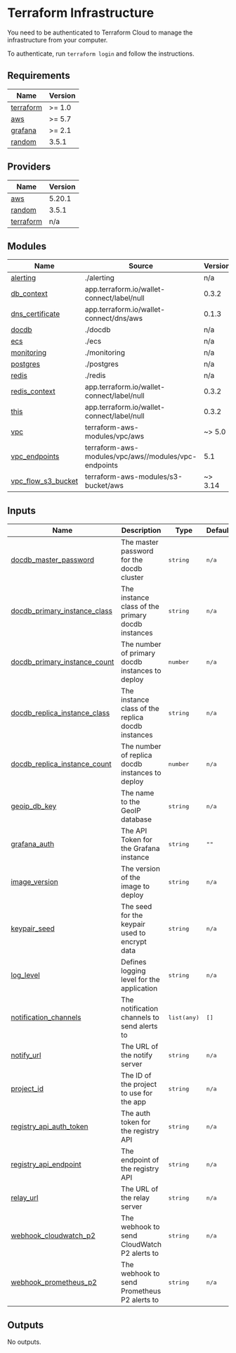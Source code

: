 # Terraform Infrastructure

You need to be authenticated to Terraform Cloud to manage the infrastructure
from your computer.

To authenticate, run `terraform login` and follow the instructions.

<!-- BEGIN_TF_DOCS -->

## Requirements

| Name | Version |
|------|---------|
| <a name="requirement_terraform"></a> [terraform](#requirement\_terraform) | >= 1.0 |
| <a name="requirement_aws"></a> [aws](#requirement\_aws) | >= 5.7 |
| <a name="requirement_grafana"></a> [grafana](#requirement\_grafana) | >= 2.1 |
| <a name="requirement_random"></a> [random](#requirement\_random) | 3.5.1 |
## Providers

| Name | Version |
|------|---------|
| <a name="provider_aws"></a> [aws](#provider\_aws) | 5.20.1 |
| <a name="provider_random"></a> [random](#provider\_random) | 3.5.1 |
| <a name="provider_terraform"></a> [terraform](#provider\_terraform) | n/a |
## Modules

| Name | Source | Version |
|------|--------|---------|
| <a name="module_alerting"></a> [alerting](#module\_alerting) | ./alerting | n/a |
| <a name="module_db_context"></a> [db\_context](#module\_db\_context) | app.terraform.io/wallet-connect/label/null | 0.3.2 |
| <a name="module_dns_certificate"></a> [dns\_certificate](#module\_dns\_certificate) | app.terraform.io/wallet-connect/dns/aws | 0.1.3 |
| <a name="module_docdb"></a> [docdb](#module\_docdb) | ./docdb | n/a |
| <a name="module_ecs"></a> [ecs](#module\_ecs) | ./ecs | n/a |
| <a name="module_monitoring"></a> [monitoring](#module\_monitoring) | ./monitoring | n/a |
| <a name="module_postgres"></a> [postgres](#module\_postgres) | ./postgres | n/a |
| <a name="module_redis"></a> [redis](#module\_redis) | ./redis | n/a |
| <a name="module_redis_context"></a> [redis\_context](#module\_redis\_context) | app.terraform.io/wallet-connect/label/null | 0.3.2 |
| <a name="module_this"></a> [this](#module\_this) | app.terraform.io/wallet-connect/label/null | 0.3.2 |
| <a name="module_vpc"></a> [vpc](#module\_vpc) | terraform-aws-modules/vpc/aws | ~> 5.0 |
| <a name="module_vpc_endpoints"></a> [vpc\_endpoints](#module\_vpc\_endpoints) | terraform-aws-modules/vpc/aws//modules/vpc-endpoints | 5.1 |
| <a name="module_vpc_flow_s3_bucket"></a> [vpc\_flow\_s3\_bucket](#module\_vpc\_flow\_s3\_bucket) | terraform-aws-modules/s3-bucket/aws | ~> 3.14 |

## Inputs
| Name | Description | Type | Default | Required |
|------|-------------|------|---------|:--------:|
| <a name="input_docdb_master_password"></a> [docdb\_master\_password](#input\_docdb\_master\_password) | The master password for the docdb cluster |  <pre lang="json">string</pre> |  <pre lang="json">n/a</pre> |  yes |
| <a name="input_docdb_primary_instance_class"></a> [docdb\_primary\_instance\_class](#input\_docdb\_primary\_instance\_class) | The instance class of the primary docdb instances |  <pre lang="json">string</pre> |  <pre lang="json">n/a</pre> |  yes |
| <a name="input_docdb_primary_instance_count"></a> [docdb\_primary\_instance\_count](#input\_docdb\_primary\_instance\_count) | The number of primary docdb instances to deploy |  <pre lang="json">number</pre> |  <pre lang="json">n/a</pre> |  yes |
| <a name="input_docdb_replica_instance_class"></a> [docdb\_replica\_instance\_class](#input\_docdb\_replica\_instance\_class) | The instance class of the replica docdb instances |  <pre lang="json">string</pre> |  <pre lang="json">n/a</pre> |  yes |
| <a name="input_docdb_replica_instance_count"></a> [docdb\_replica\_instance\_count](#input\_docdb\_replica\_instance\_count) | The number of replica docdb instances to deploy |  <pre lang="json">number</pre> |  <pre lang="json">n/a</pre> |  yes |
| <a name="input_geoip_db_key"></a> [geoip\_db\_key](#input\_geoip\_db\_key) | The name to the GeoIP database |  <pre lang="json">string</pre> |  <pre lang="json">n/a</pre> |  yes |
| <a name="input_grafana_auth"></a> [grafana\_auth](#input\_grafana\_auth) | The API Token for the Grafana instance |  <pre lang="json">string</pre> |  <pre lang="json">""</pre> |  no |
| <a name="input_image_version"></a> [image\_version](#input\_image\_version) | The version of the image to deploy |  <pre lang="json">string</pre> |  <pre lang="json">n/a</pre> |  yes |
| <a name="input_keypair_seed"></a> [keypair\_seed](#input\_keypair\_seed) | The seed for the keypair used to encrypt data |  <pre lang="json">string</pre> |  <pre lang="json">n/a</pre> |  yes |
| <a name="input_log_level"></a> [log\_level](#input\_log\_level) | Defines logging level for the application |  <pre lang="json">string</pre> |  <pre lang="json">n/a</pre> |  yes |
| <a name="input_notification_channels"></a> [notification\_channels](#input\_notification\_channels) | The notification channels to send alerts to |  <pre lang="json">list(any)</pre> |  <pre lang="json">[]</pre> |  no |
| <a name="input_notify_url"></a> [notify\_url](#input\_notify\_url) | The URL of the notify server |  <pre lang="json">string</pre> |  <pre lang="json">n/a</pre> |  yes |
| <a name="input_project_id"></a> [project\_id](#input\_project\_id) | The ID of the project to use for the app |  <pre lang="json">string</pre> |  <pre lang="json">n/a</pre> |  yes |
| <a name="input_registry_api_auth_token"></a> [registry\_api\_auth\_token](#input\_registry\_api\_auth\_token) | The auth token for the registry API |  <pre lang="json">string</pre> |  <pre lang="json">n/a</pre> |  yes |
| <a name="input_registry_api_endpoint"></a> [registry\_api\_endpoint](#input\_registry\_api\_endpoint) | The endpoint of the registry API |  <pre lang="json">string</pre> |  <pre lang="json">n/a</pre> |  yes |
| <a name="input_relay_url"></a> [relay\_url](#input\_relay\_url) | The URL of the relay server |  <pre lang="json">string</pre> |  <pre lang="json">n/a</pre> |  yes |
| <a name="input_webhook_cloudwatch_p2"></a> [webhook\_cloudwatch\_p2](#input\_webhook\_cloudwatch\_p2) | The webhook to send CloudWatch P2 alerts to |  <pre lang="json">string</pre> |  <pre lang="json">n/a</pre> |  yes |
| <a name="input_webhook_prometheus_p2"></a> [webhook\_prometheus\_p2](#input\_webhook\_prometheus\_p2) | The webhook to send Prometheus P2 alerts to |  <pre lang="json">string</pre> |  <pre lang="json">n/a</pre> |  yes |
## Outputs

No outputs.


<!-- END_TF_DOCS -->
